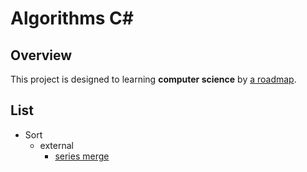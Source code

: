 Algorithms C#
=============


Overview
--------

This project is designed to learning **computer science** by [a roadmap](https://roadmap.sh/computer-science).


List
----

- Sort
  - external
    - [series merge](./algorithms-cs/src/Algorithm/Sort/External/SeriesMerge/readme.md)
